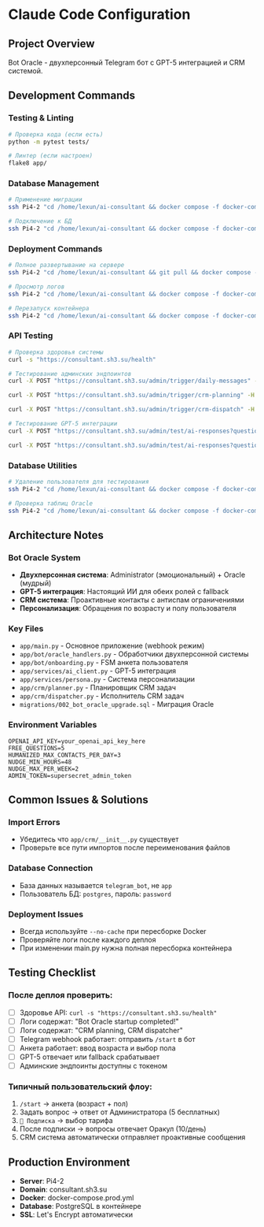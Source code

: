 # Claude Code Configuration

## Project Overview
Bot Oracle - двухперсонный Telegram бот с GPT-5 интеграцией и CRM системой.

## Development Commands

### Testing & Linting
```bash
# Проверка кода (если есть)
python -m pytest tests/

# Линтер (если настроен)
flake8 app/
```

### Database Management
```bash
# Применение миграции
ssh Pi4-2 "cd /home/lexun/ai-consultant && docker compose -f docker-compose.prod.yml exec db psql -U postgres -d telegram_bot -f /migrations/002_bot_oracle_upgrade.sql"

# Подключение к БД
ssh Pi4-2 "cd /home/lexun/ai-consultant && docker compose -f docker-compose.prod.yml exec db psql -U postgres -d telegram_bot"
```

### Deployment Commands
```bash
# Полное развертывание на сервере
ssh Pi4-2 "cd /home/lexun/ai-consultant && git pull && docker compose -f docker-compose.prod.yml build --no-cache app && docker compose -f docker-compose.prod.yml up -d app"

# Просмотр логов
ssh Pi4-2 "cd /home/lexun/ai-consultant && docker compose -f docker-compose.prod.yml logs app -f"

# Перезапуск контейнера
ssh Pi4-2 "cd /home/lexun/ai-consultant && docker compose -f docker-compose.prod.yml restart app"
```

### API Testing
```bash
# Проверка здоровья системы
curl -s "https://consultant.sh3.su/health"

# Тестирование админских эндпоинтов
curl -X POST "https://consultant.sh3.su/admin/trigger/daily-messages" -H "Authorization: Bearer supersecret_admin_token"

curl -X POST "https://consultant.sh3.su/admin/trigger/crm-planning" -H "Authorization: Bearer supersecret_admin_token"

curl -X POST "https://consultant.sh3.su/admin/trigger/crm-dispatch" -H "Authorization: Bearer supersecret_admin_token"

# Тестирование GPT-5 интеграции
curl -X POST "https://consultant.sh3.su/admin/test/ai-responses?question=Как%20дела?&persona=admin&age=22&gender=female" -H "Authorization: Bearer supersecret_admin_token"

curl -X POST "https://consultant.sh3.su/admin/test/ai-responses?question=В%20чем%20смысл%20жизни?&persona=oracle&age=35&gender=male" -H "Authorization: Bearer supersecret_admin_token"
```

### Database Utilities
```bash
# Удаление пользователя для тестирования
ssh Pi4-2 "cd /home/lexun/ai-consultant && docker compose -f docker-compose.prod.yml exec db psql -U postgres -d telegram_bot -c \"DELETE FROM users WHERE tg_user_id = USER_ID;\""

# Проверка таблиц Oracle
ssh Pi4-2 "cd /home/lexun/ai-consultant && docker compose -f docker-compose.prod.yml exec db psql -U postgres -d telegram_bot -c \"SELECT table_name FROM information_schema.tables WHERE table_schema = 'public' AND table_name LIKE 'admin_%';\""
```

## Architecture Notes

### Bot Oracle System
- **Двухперсонная система**: Administrator (эмоциональный) + Oracle (мудрый)
- **GPT-5 интеграция**: Настоящий ИИ для обеих ролей с fallback
- **CRM система**: Проактивные контакты с антиспам ограничениями
- **Персонализация**: Обращения по возрасту и полу пользователя

### Key Files
- `app/main.py` - Основное приложение (webhook режим)
- `app/bot/oracle_handlers.py` - Обработчики двухперсонной системы
- `app/bot/onboarding.py` - FSM анкета пользователя
- `app/services/ai_client.py` - GPT-5 интеграция
- `app/services/persona.py` - Система персонализации
- `app/crm/planner.py` - Планировщик CRM задач
- `app/crm/dispatcher.py` - Исполнитель CRM задач
- `migrations/002_bot_oracle_upgrade.sql` - Миграция Oracle

### Environment Variables
```
OPENAI_API_KEY=your_openai_api_key_here
FREE_QUESTIONS=5
HUMANIZED_MAX_CONTACTS_PER_DAY=3
NUDGE_MIN_HOURS=48
NUDGE_MAX_PER_WEEK=2
ADMIN_TOKEN=supersecret_admin_token
```

## Common Issues & Solutions

### Import Errors
- Убедитесь что `app/crm/__init__.py` существует
- Проверьте все пути импортов после переименования файлов

### Database Connection
- База данных называется `telegram_bot`, не `app`
- Пользователь БД: `postgres`, пароль: `password`

### Deployment Issues
- Всегда используйте `--no-cache` при пересборке Docker
- Проверяйте логи после каждого деплоя
- При изменении main.py нужна полная пересборка контейнера

## Testing Checklist

### После деплоя проверить:
- [ ] Здоровье API: `curl -s "https://consultant.sh3.su/health"`
- [ ] Логи содержат: "Bot Oracle startup completed!"
- [ ] Логи содержат: "CRM planning, CRM dispatcher"
- [ ] Telegram webhook работает: отправить `/start` в бот
- [ ] Анкета работает: ввод возраста и выбор пола
- [ ] GPT-5 отвечает или fallback срабатывает
- [ ] Админские эндпоинты доступны с токеном

### Типичный пользовательский флоу:
1. `/start` → анкета (возраст + пол)
2. Задать вопрос → ответ от Администратора (5 бесплатных)
3. `💎 Подписка` → выбор тарифа
4. После подписки → вопросы отвечает Оракул (10/день)
5. CRM система автоматически отправляет проактивные сообщения

## Production Environment
- **Server**: Pi4-2
- **Domain**: consultant.sh3.su
- **Docker**: docker-compose.prod.yml
- **Database**: PostgreSQL в контейнере
- **SSL**: Let's Encrypt автоматически